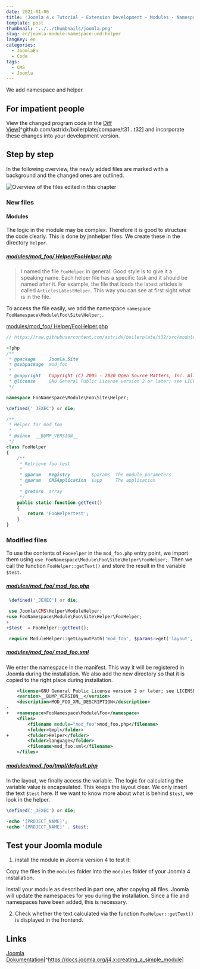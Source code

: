 ```yaml
---
date: 2021-01-06
title: 'Joomla 4.x Tutorial - Extension Development - Modules - Namespace and Helper'
template: post
thumbnail: '../../thumbnails/joomla.png'
slug: en/joomla-module-namespace-und-helper
langKey: en
categories:
  - JoomlaEn
  - Code
tags:
  - CMS
  - Joomla
---
```


We add namespace and helper.

## For impatient people

View the changed program code in the [Diff View](https://github.com/astridx/boilerplate/compare/t31...t32)[^github.com/astridx/boilerplate/compare/t31...t32] and incorporate these changes into your development version.

## Step by step

In the following overview, the newly added files are marked with a background and the changed ones are outlined.

![Overview of the files edited in this chapter](/images/tree32.png)

### New files

#### Modules

The logic in the module may be complex. Therefore it is good to structure the code clearly. This is done by jnnhelper files. We create these in the directory `Helper`.

<!-- prettier-ignore -->
##### [modules/mod\_foo/ Helper/FooHelper.php](https://github.com/astridx/boilerplate/blob/13117ebddfc12db184cd96f3f4db1c794bfa735b/src/modules/mod_foo/Helper/FooHelper.php)

> I named the file `FooHelper` in general. Good style is to give it a speaking name. Each helper file has a specific task and it should be named after it. For example, the file that loads the latest articles is called `ArticlesLatestHelper`. This way you can see at first sight what is in the file.

To access the file easily, we add the namespace `namespace FooNamespace\Module\Foo\Site\Helper;`.

[modules/mod_foo/ Helper/FooHelper.php](https://raw.githubusercontent.com/astridx/boilerplate/t32/src/modules/mod_foo/src/Helper/FooHelper.php)

```php
// https://raw.githubusercontent.com/astridx/boilerplate/t32/src/modules/mod_foo/src/Helper/FooHelper.php

<?php
/**
 * @package     Joomla.Site
 * @subpackage  mod_foo
 *
 * @copyright   Copyright (C) 2005 - 2020 Open Source Matters, Inc. All rights reserved.
 * @license     GNU General Public License version 2 or later; see LICENSE.txt
 */

namespace FooNamespace\Module\Foo\Site\Helper;

\defined('_JEXEC') or die;

/**
 * Helper for mod_foo
 *
 * @since  __BUMP_VERSION__
 */
class FooHelper
{
	/**
	 * Retrieve foo test
	 *
	 * @param   Registry        $params  The module parameters
	 * @param   CMSApplication  $app     The application
	 *
	 * @return  array
	 */
	public static function getText()
	{
		return 'FooHelpertest';
	}
}

```

### Modified files

To use the contents of `FooHelper` in the `mod_foo.php` entry point, we import them using `use FooNamespace\Module\Foo\Site\Helper\FooHelper;`. Then we call the function `FooHelper::getText()` and store the result in the variable `$test`.

<!-- prettier-ignore -->
##### [modules/mod\_foo/ mod_foo.php](https://github.com/astridx/boilerplate/blob/13117ebddfc12db184cd96f3f4db1c794bfa735b/src/modules/mod_foo/mod_foo.php)

```php {diff}
 \defined('_JEXEC') or die;

 use Joomla\CMS\Helper\ModuleHelper;
+use FooNamespace\Module\Foo\Site\Helper\FooHelper;
+
+$test  = FooHelper::getText();

 require ModuleHelper::getLayoutPath('mod_foo', $params->get('layout', 'default'));
```

<!-- prettier-ignore -->
##### [modules/mod\_foo/ mod_foo.xml](https://github.com/astridx/boilerplate/blob/13117ebddfc12db184cd96f3f4db1c794bfa735b/src/modules/mod_foo/mod_foo.xml)

We enter the namespace in the manifest. This way it will be registered in Joomla during the installation. We also add the new directory so that it is copied to the right place during installation.

```xml {diff}
 	<license>GNU General Public License version 2 or later; see LICENSE.txt</license>
 	<version>__BUMP_VERSION__</version>
 	<description>MOD_FOO_XML_DESCRIPTION</description>
-
+	<namespace>FooNamespace\Module\Foo</namespace>
 	<files>
 		<filename module="mod_foo">mod_foo.php</filename>
 		<folder>tmpl</folder>
+		<folder>Helper</folder>
 		<folder>language</folder>
 		<filename>mod_foo.xml</filename>
 	</files>

```

<!-- prettier-ignore -->
##### [modules/mod\_foo/tmpl/default.php](https://github.com/astridx/boilerplate/blob/13117ebddfc12db184cd96f3f4db1c794bfa735b/src/modules/mod_foo/tmpl/default.php)

In the layout, we finally access the variable. The logic for calculating the variable value is encapsulated. This keeps the layout clear. We only insert the text `$test` here. If we want to know more about what is behind `$test`, we look in the helper.

```php {diff}
\defined('_JEXEC') or die;

-echo '[PROJECT_NAME]';
+echo '[PROJECT_NAME]' . $test;
```

## Test your Joomla module

1. install the module in Joomla version 4 to test it:

Copy the files in the `modules` folder into the `modules` folder of your Joomla 4 installation.

Install your module as described in part one, after copying all files. Joomla will update the namespaces for you during the installation. Since a file and namespaces have been added, this is necessary.

2. Check whether the text calculated via the function `FooHelper::getText()` is displayed in the frontend.

## Links

[Joomla Dokumentation](https://docs.joomla.org/J4.x:Creating_a_Simple_Module)[^https://docs.joomla.org/j4.x:creating_a_simple_module]

